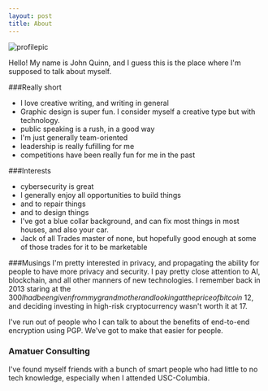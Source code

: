 ```yaml
---
layout: post
title: About
---
```


![profilepic](https://www.johncquinn.com/resumepic.png)

Hello! My name is John Quinn, and I guess this is the place where I'm supposed to talk about myself.

###Really short

- I love creative writing, and writing in general
- Graphic design is super fun. I consider myself a creative type but with technology.
- public speaking is a rush, in a good way
- I'm just generally team-oriented
- leadership is really fufilling for me
- competitions have been really fun for me in the past

###Interests

- cybersecurity is great
- I generally enjoy all opportunities to build things
- and to repair things
- and to design things
- I've got a blue collar background, and can fix most things in most houses, and also your car. 
- Jack of all Trades master of none, but hopefully good enough at some of those trades for it to be marketable


###Musings
I'm pretty interested in privacy, and propagating the ability for people to have more privacy and security.
I pay pretty close attention to AI, blockchain, and all other manners of new technologies. I remember back in 2013 staring at the $300 I had been given
from my grandmother and looking at the price of bitcoin ~$12, and deciding investing in high-risk cryptocurrency wasn't worth it at 17.

I've run out of people who I can talk to about the benefits of end-to-end encryption using PGP. We've got to make that easier for people.

### Amatuer Consulting
I've found myself friends with a bunch of smart people who had little to no tech knowledge, especially when I attended USC-Columbia.



